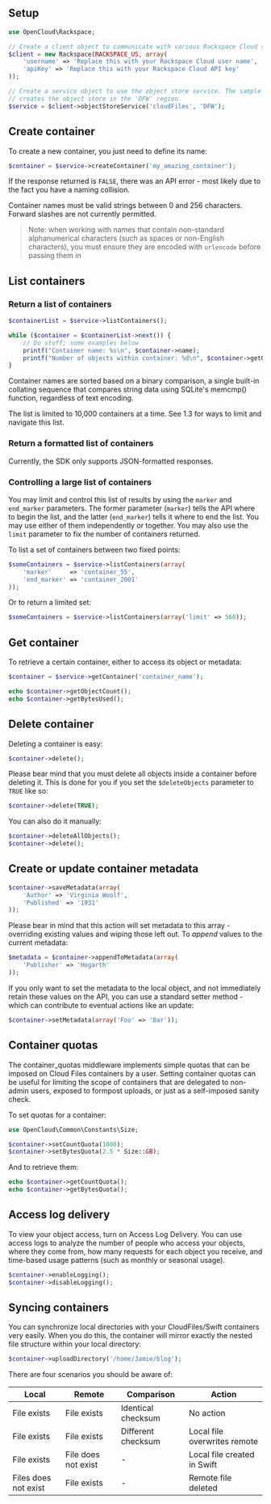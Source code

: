 ## Setup

```php
use OpenCloud\Rackspace;

// Create a client object to communicate with various Rackspace Cloud services.
$client = new Rackspace(RACKSPACE_US, array(
    'username' => 'Replace this with your Rackspace Cloud user name',
    'apiKey' => 'Replace this with your Rackspace Cloud API key'
));

// Create a service object to use the object store service. The sample code
// creates the object store in the 'DFW' region.
$service = $client->objectStoreService('cloudFiles', 'DFW');
```

## Create container

To create a new container, you just need to define its name:

```php
$container = $service->createContainer('my_amazing_container');
```

If the response returned is `FALSE`, there was an API error - most likely due to the fact you have a naming collision.

Container names must be valid strings between 0 and 256 characters. Forward slashes are not currently permitted.

> Note: when working with names that contain non-standard alphanumerical characters (such as spaces or non-English characters), you must ensure they are encoded with `urlencode` before passing them in

## List containers

### Return a list of containers

```php
$containerList = $service->listContainers();

while ($container = $containerList->next()) {
    // Do stuff; some examples below
    printf("Container name: %s\n", $container->name);
    printf("Number of objects within container: %d\n", $container->getObjectCount());
}
```

Container names are sorted based on a binary comparison, a single built-in collating sequence that compares string
data using SQLite's memcmp() function, regardless of text encoding.

The list is limited to 10,000 containers at a time. See 1.3 for ways to limit and navigate this list.

### Return a formatted list of containers

Currently, the SDK only supports JSON-formatted responses.

### Controlling a large list of containers

You may limit and control this list of results by using the `marker` and `end_marker` parameters. The former parameter
(`marker`) tells the API where to begin the list, and the latter (`end_marker`) tells it where to end the list. You may
use either of them independently or together. You may also use the `limit` parameter to fix the number of containers
returned.

To list a set of containers between two fixed points:

```php
$someContainers = $service->listContainers(array(
    'marker'     => 'container_55',
    'end_marker' => 'container_2001'
));
```

Or to return a limited set:

```php
$someContainers = $service->listContainers(array('limit' => 560));
```

## Get container

To retrieve a certain container, either to access its object or metadata:

```php
$container = $service->getContainer('container_name');

echo $container->getObjectCount();
echo $container->getBytesUsed();
```

## Delete container

Deleting a container is easy:
```php
$container->delete();
```

Please bear mind that you must delete all objects inside a container before deleting it. This is done for you if you
set the `$deleteObjects` parameter to `TRUE` like so:

```php
$container->delete(TRUE);
```

You can also do it manually:

```php
$container->deleteAllObjects();
$container->delete();
```

## Create or update container metadata

```php
$container->saveMetadata(array(
    'Author' => 'Virginia Woolf',
    'Published' => '1931'
));
```

Please bear in mind that this action will set metadata to this array - overriding existing values and wiping those left
out. To _append_ values to the current metadata:

```php
$metadata = $container->appendToMetadata(array(
    'Publisher' => 'Hogarth'
));
```

If you only want to set the metadata to the local object, and not immediately retain these values on the API, you can
use a standard setter method - which can contribute to eventual actions like an update:

```php
$container->setMetadata(array('Foo' => 'Bar'));
```

## Container quotas

The container_quotas middleware implements simple quotas that can be imposed on Cloud Files containers by a user.
Setting container quotas can be useful for limiting the scope of containers that are delegated to non-admin users,
exposed to formpost uploads, or just as a self-imposed sanity check.

To set quotas for a container:

```php
use OpenCloud\Common\Constants\Size;

$container->setCountQuota(1000);
$container->setBytesQuota(2.5 * Size::GB);
```

And to retrieve them:

```php
echo $container->getCountQuota();
echo $container->getBytesQuota();
```

## Access log delivery

To view your object access, turn on Access Log Delivery. You can use access logs to analyze the number of people who
access your objects, where they come from, how many requests for each object you receive, and time-based usage patterns
(such as monthly or seasonal usage).

```php
$container->enableLogging();
$container->disableLogging();
```

## Syncing containers

You can synchronize local directories with your CloudFiles/Swift containers very easily. When you do this, the container
will mirror exactly the nested file structure within your local directory:

```php
$container->uploadDirectory('/home/Jamie/blog');
```

There are four scenarios you should be aware of:

Local|Remote|Comparison|Action
---|---|---|---
File exists|File exists|Identical checksum|No action
File exists|File exists|Different checksum|Local file overwrites remote
File exists|File does not exist|-|Local file created in Swift
Files does not exist|File exists|-|Remote file deleted